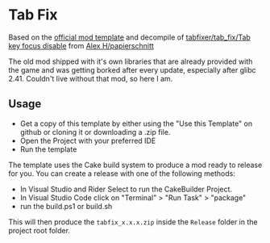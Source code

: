 # Tab Fix

Based on the [official mod template](https://github.com/anegostudios/vsmodtemplate) and decompile of [tabfixer/tab_fix/Tab key focus disable](https://mods.vintagestory.at/tabfixer) from [Alex H/papierschnitt](https://mods.vintagestory.at/show/user/bd284f6fb06c41feac31)

The old mod shipped with it's own libraries that are already provided with the game and was getting borked after every update, especially after glibc 2.41. Couldn't live without that mod, so here I am.

## Usage
- Get a copy of this template by either using the "Use this Template" on github or cloning it or downloading a .zip file.
- Open the Project with your preferred IDE
- Run the template


The template uses the Cake build system to produce a mod ready to release for you.
You can create a release with one of the following methods:
- In Visual Studio and Rider Select to run the CakeBuilder Project.
- In Visual Studio Code click on "Terminal" > "Run Task" > "package"
- run the build.ps1 or build.sh

This will then produce the `tabfix_x.x.x.zip` inside the `Release` folder in the project root folder.